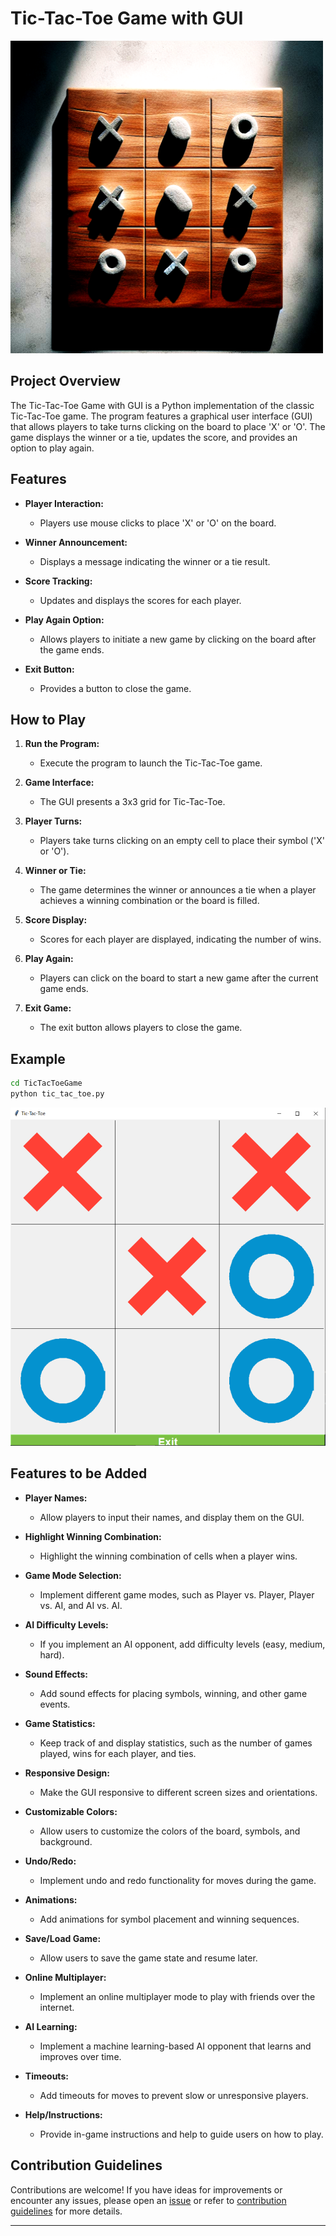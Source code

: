 # Tic-Tac-Toe Game with GUI

![Tic-Tac-Toe](image-1.png)

## Project Overview

The Tic-Tac-Toe Game with GUI is a Python implementation of the classic Tic-Tac-Toe game. The program features a graphical user interface (GUI) that allows players to take turns clicking on the board to place 'X' or 'O'. The game displays the winner or a tie, updates the score, and provides an option to play again.

## Features

- **Player Interaction:**
  - Players use mouse clicks to place 'X' or 'O' on the board.

- **Winner Announcement:**
  - Displays a message indicating the winner or a tie result.

- **Score Tracking:**
  - Updates and displays the scores for each player.

- **Play Again Option:**
  - Allows players to initiate a new game by clicking on the board after the game ends.

- **Exit Button:**
  - Provides a button to close the game.

## How to Play

1. **Run the Program:**
   - Execute the program to launch the Tic-Tac-Toe game.

2. **Game Interface:**
   - The GUI presents a 3x3 grid for Tic-Tac-Toe.

3. **Player Turns:**
   - Players take turns clicking on an empty cell to place their symbol ('X' or 'O').

4. **Winner or Tie:**
   - The game determines the winner or announces a tie when a player achieves a winning combination or the board is filled.

5. **Score Display:**
   - Scores for each player are displayed, indicating the number of wins.

6. **Play Again:**
   - Players can click on the board to start a new game after the current game ends.

7. **Exit Game:**
   - The exit button allows players to close the game.

## Example

```bash
cd TicTacToeGame
python tic_tac_toe.py
```

![Output](image.png)

## Features to be Added

- **Player Names:**
  - Allow players to input their names, and display them on the GUI.

- **Highlight Winning Combination:**
  - Highlight the winning combination of cells when a player wins.

- **Game Mode Selection:**
  - Implement different game modes, such as Player vs. Player, Player vs. AI, and AI vs. AI.

- **AI Difficulty Levels:**
  - If you implement an AI opponent, add difficulty levels (easy, medium, hard).

- **Sound Effects:**
  - Add sound effects for placing symbols, winning, and other game events.

- **Game Statistics:**
  - Keep track of and display statistics, such as the number of games played, wins for each player, and ties.

- **Responsive Design:**
  - Make the GUI responsive to different screen sizes and orientations.

- **Customizable Colors:**
  - Allow users to customize the colors of the board, symbols, and background.

- **Undo/Redo:**
  - Implement undo and redo functionality for moves during the game.

- **Animations:**
  - Add animations for symbol placement and winning sequences.

- **Save/Load Game:**
  - Allow users to save the game state and resume later.

- **Online Multiplayer:**
  - Implement an online multiplayer mode to play with friends over the internet.

- **AI Learning:**
  - Implement a machine learning-based AI opponent that learns and improves over time.

- **Timeouts:**
  - Add timeouts for moves to prevent slow or unresponsive players.

- **Help/Instructions:**
  - Provide in-game instructions and help to guide users on how to play.

## Contribution Guidelines

Contributions are welcome! If you have ideas for improvements or encounter any issues, please open an [issue](https://github.com/vrm-piyush/Acronym/issues) or refer to [contribution guidelines](../CONTRIBUTING.md) for more details.

---